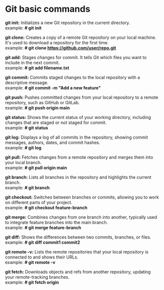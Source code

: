 # Git basic commands

**git init:** Initializes a new Git repository in the current directory.  
example: **# git init**

**git clone:** Creates a copy of a remote Git repository on your local machine. It's used to download a repository for the first time.  
example: **# git clone https://github.com/user/repo.git**  

**git add:** Stages changes for commit. It tells Git which files you want to include in the next commit.  
example: **# git add filename.txt**  

**git commit:** Commits staged changes to the local repository with a descriptive message.  
example: **# git commit -m "Add a new feature"**  

**git push:** Pushes committed changes from your local repository to a remote repository, such as GitHub or GitLab.  
example: **# git push origin main**  

**git status:** Shows the current status of your working directory, including changes that are staged or not staged for commit.  
example: **# git status**  

**git log:** Displays a log of all commits in the repository, showing commit messages, authors, dates, and commit hashes.  
example: **# git log**  

**git pull:** Fetches changes from a remote repository and merges them into your local branch.  
example: **# git pull origin main**  

**git branch:** Lists all branches in the repository and highlights the current branch.  
example: **# git branch**  

**git checkout:** Switches between branches or commits, allowing you to work on different parts of your project.  
example: **# git checkout feature-branch**  

**git merge:** Combines changes from one branch into another, typically used to integrate feature branches into the main branch.  
example: **# git merge feature-branch**  

**git diff:** Shows the differences between two commits, branches, or files.  
example: **# git diff commit1 commit2**  

**git remote -v:** Lists the remote repositories that your local repository is connected to and shows their URLs.  
example: **# git remote -v**  

**git fetch:** Downloads objects and refs from another repository, updating your remote-tracking branches.  
example: **# git fetch origin**  

